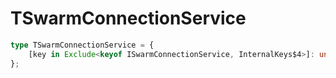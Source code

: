 # TSwarmConnectionService

```ts
type TSwarmConnectionService = {
    [key in Exclude<keyof ISwarmConnectionService, InternalKeys$4>]: unknown;
};
```


